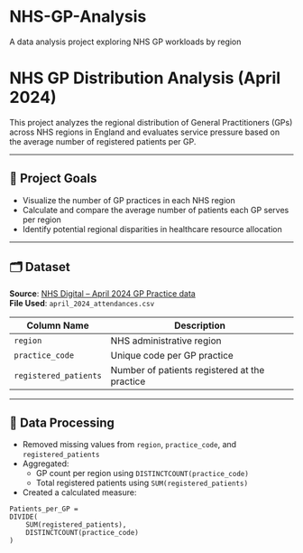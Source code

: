 # NHS-GP-Analysis
 A data analysis project exploring NHS GP workloads by region
# NHS GP Distribution Analysis (April 2024)

This project analyzes the regional distribution of General Practitioners (GPs) across NHS regions in England and evaluates service pressure based on the average number of registered patients per GP.

---

## 📌 Project Goals

- Visualize the number of GP practices in each NHS region
- Calculate and compare the average number of patients each GP serves per region
- Identify potential regional disparities in healthcare resource allocation

---

## 🗂️ Dataset

**Source**: [NHS Digital – April 2024 GP Practice data](#)  
**File Used**: `april_2024_attendances.csv`  

| Column Name          | Description                                 |
|----------------------|---------------------------------------------|
| `region`             | NHS administrative region                  |
| `practice_code`      | Unique code per GP practice                |
| `registered_patients`| Number of patients registered at the practice |

---

## 🔧 Data Processing

- Removed missing values from `region`, `practice_code`, and `registered_patients`
- Aggregated:
  - GP count per region using `DISTINCTCOUNT(practice_code)`
  - Total registered patients using `SUM(registered_patients)`
- Created a calculated measure:

```dax
Patients_per_GP = 
DIVIDE(
    SUM(registered_patients),
    DISTINCTCOUNT(practice_code)
)
